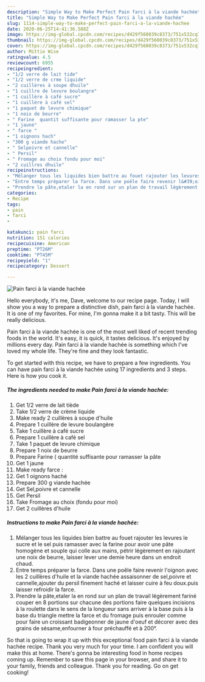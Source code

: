 ```yaml
---
description: "Simple Way to Make Perfect Pain farci à la viande hachée"
title: "Simple Way to Make Perfect Pain farci à la viande hachée"
slug: 1114-simple-way-to-make-perfect-pain-farci-a-la-viande-hachee
date: 2020-06-25T14:41:36.588Z
image: https://img-global.cpcdn.com/recipes/d429f560039c8373/751x532cq70/pain-farci-a-la-viande-hachee-photo-principale-de-la-recette.jpg
thumbnail: https://img-global.cpcdn.com/recipes/d429f560039c8373/751x532cq70/pain-farci-a-la-viande-hachee-photo-principale-de-la-recette.jpg
cover: https://img-global.cpcdn.com/recipes/d429f560039c8373/751x532cq70/pain-farci-a-la-viande-hachee-photo-principale-de-la-recette.jpg
author: Mittie Wise
ratingvalue: 4.5
reviewcount: 6955
recipeingredient:
- "1/2 verre de lait tide"
- "1/2 verre de crme liquide"
- "2 cuillères à soupe dhuile"
- "1 cuillre de levure boulangre"
- "1 cuillère à café sucre"
- "1 cuillère à café sel"
- "1 paquet de levure chimique"
- "1 noix de beurre"
- " Farine  quantit suffisante pour ramasser la pte"
- "1 jaune"
- " farce "
- "1 oignons hach"
- "300 g viande hache"
- " Selpoivre et cannelle"
- " Persil"
- " Fromage au choix fondu pour moi"
- "2 cuillres dhuile"
recipeinstructions:
- "Mélanger tous les liquides bien battre au fouet rajouter les levures le sucre et le sel puis ramasser avec la farine pour avoir une pâte homogène et souple qui colle aux mains, pétrir légèrement en rajoutant une noix de beurre, laisser lever une demie heure dans un endroit chaud."
- "Entre temps préparer la farce. Dans une poêle faire revenir l&#39;oignon avec les 2 cuillères d&#39;huile et la viande hachée assaisonner de sel,poivre et cannelle,ajouter du persil finement haché et laisser cuire à feu doux.puis laisser refroidir la farce."
- "Prendre la pâte,etaler la en rond sur un plan de travail légèrement fariné couper en 8 portions sur chacune des portions faire quelques incisions à la roulette dans le sens de la longueur sans arriver à la base puis à la base du triangle mettre la farce et du fromage puis enrouler comme pour faire un croissant badigeonner de jaune d&#39;oeuf et décorer avec des grains de sésame,enfourner à four préchauffé et à 200°."
categories:
- Recipe
tags:
- pain
- farci
- 

katakunci: pain farci  
nutrition: 151 calories
recipecuisine: American
preptime: "PT26M"
cooktime: "PT45M"
recipeyield: "1"
recipecategory: Dessert

---
```



![Pain farci à la viande hachée](https://img-global.cpcdn.com/recipes/d429f560039c8373/751x532cq70/pain-farci-a-la-viande-hachee-photo-principale-de-la-recette.jpg)

Hello everybody, it's me, Dave, welcome to our recipe page. Today, I will show you a way to prepare a distinctive dish, pain farci à la viande hachée. It is one of my favorites. For mine, I'm gonna make it a bit tasty. This will be really delicious.

Pain farci à la viande hachée is one of the most well liked of recent trending foods in the world. It's easy, it is quick, it tastes delicious. It's enjoyed by millions every day. Pain farci à la viande hachée is something which I've loved my whole life. They're fine and they look fantastic.




To get started with this recipe, we have to prepare a few ingredients. You can have pain farci à la viande hachée using 17 ingredients and 3 steps. Here is how you cook it.

<!--inarticleads1-->

##### The ingredients needed to make Pain farci à la viande hachée:

1. Get 1/2 verre de lait tiède
1. Take 1/2 verre de crème liquide
1. Make ready 2 cuillères à soupe d&#39;huile
1. Prepare 1 cuillère de levure boulangère
1. Take 1 cuillère à café sucre
1. Prepare 1 cuillère à café sel
1. Take 1 paquet de levure chimique
1. Prepare 1 noix de beurre
1. Prepare  Farine ( quantité suffisante pour ramasser la pâte
1. Get 1 jaune
1. Make ready  farce :
1. Get 1 oignons haché
1. Prepare 300 g viande hachée
1. Get  Sel,poivre et cannelle
1. Get  Persil
1. Take  Fromage au choix (fondu pour moi)
1. Get 2 cuillères d&#39;huile




<!--inarticleads2-->

##### Instructions to make Pain farci à la viande hachée:

1. Mélanger tous les liquides bien battre au fouet rajouter les levures le sucre et le sel puis ramasser avec la farine pour avoir une pâte homogène et souple qui colle aux mains, pétrir légèrement en rajoutant une noix de beurre, laisser lever une demie heure dans un endroit chaud.
1. Entre temps préparer la farce. Dans une poêle faire revenir l&#39;oignon avec les 2 cuillères d&#39;huile et la viande hachée assaisonner de sel,poivre et cannelle,ajouter du persil finement haché et laisser cuire à feu doux.puis laisser refroidir la farce.
1. Prendre la pâte,etaler la en rond sur un plan de travail légèrement fariné couper en 8 portions sur chacune des portions faire quelques incisions à la roulette dans le sens de la longueur sans arriver à la base puis à la base du triangle mettre la farce et du fromage puis enrouler comme pour faire un croissant badigeonner de jaune d&#39;oeuf et décorer avec des grains de sésame,enfourner à four préchauffé et à 200°.




So that is going to wrap it up with this exceptional food pain farci à la viande hachée recipe. Thank you very much for your time. I am confident you will make this at home. There's gonna be interesting food in home recipes coming up. Remember to save this page in your browser, and share it to your family, friends and colleague. Thank you for reading. Go on get cooking!
